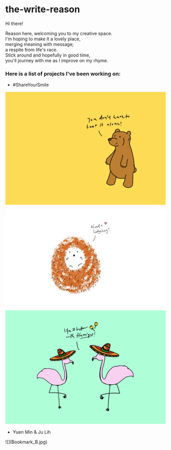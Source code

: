 # the-write-reason

Hi there!

Reason here, welcoming you to my creative space.
<br/> I'm hoping to make it a lovely place,
<br/> merging meaning with message; 
<br/> a respite from life's race.
<br/> Stick around and hopefully in good time, 
<br/> you'll journey with me as I improve on my rhyme.



<h3>Here is a list of projects I've been working on:</h3>

<ul><li>#ShareYourSmile</li></ul>

![](Bear_Postcard.jpg)

![](Hedgehog_Postcard.jpeg)

![](Flamingo_Postcard.jpg)

<ul><li>Yuen Min & Ju Lih</li></ul>
![](Bookmark_B.jpg)
